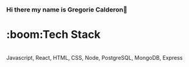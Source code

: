 ### Hi there my name is Gregorie Calderon👋 

<h1> :boom:Tech Stack</h1>
<br> Javascript, React, HTML, CSS, Node, PostgreSQL, MongoDB, Express  </br>


<!--
**Gregorie6112/Gregorie6112** is a ✨ _special_ ✨ repository because its `README.md` (this file) appears on your GitHub profile.

Here are some ideas to get you started:

- 🔭 I’m currently working on ...
- 🌱 I’m currently learning ...
- 👯 I’m looking to collaborate on ...
- 🤔 I’m looking for help with ...
- 💬 Ask me about ...
- 📫 How to reach me: ...
- 😄 Pronouns: ...
- ⚡ Fun fact: ...
-->
